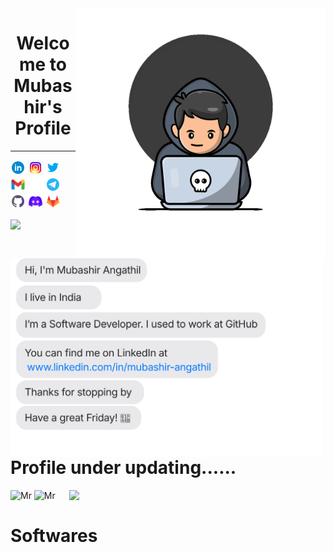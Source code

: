 <img src='./Assets/hacker-thinking-about-code.gif' alt='coding....' width='400' align='right' />
<!-- <img src='./Assets/happy-hacker.gif' alt='coding....' width='400' align='right' /> -->
<h1 align='center'> Welcome to Mubashir's Profile</h1>
<img src="https://github.com/MubashirAngathil/typing-intro/blob/main/chat.svg" width="500"  align='left'>

------

<p>
  <img src='/Assets/linkedin.gif' width='24px' height='24px'/>
  <img src='/Assets/instagram.gif' width='24px' height='24px'/>
  <img src='/Assets/twitter.gif' width='24px' height='24px'/>
  <img src='/Assets/gmail.png' width='24px' height='24px'/>
  <img src='/Assets/dev.png' width='24px' height='24px'/>
  <img src='/Assets/telegeram.png' width='24px' height='24px'/>
  <img src='/Assets/github.png' width='24px' height='24px'/>
  <img src='/Assets/discord.png' width='24px' height='24px'/>
  <img src='/Assets/gitlab.png' width='24px' height='24px'/>
 </p>

<img src="https://github-readme-streak-stats.herokuapp.com?user=MubashirAngathil&count_private=true&show_icons=true&theme=dark&date_format=M%20j%5B%2C%20Y%5D&background=000000&stroke=045E61&ring=18CABF&fire=07DDD6&currStreakNum=FFFFFF&currStreakLabel=00DDD5&border=FFFFFF&dates=0CAB31" width="410" >

<h1>Profile under updating......</h1>
<img src="https://github-readme-stats.vercel.app/api?username=MubashirAngathil&count_private=true&show_icons=true&theme=chartreuse-dark&background=000000" width="410"   align='right'>

<img  width='410' src="https://github-readme-stats.vercel.app/api/top-langs/?username=MubashirAngathil&count_private=true&layout=compact&theme=vision-friendly-dark" alt="Mr" />

<img  width='1000' src="https://activity-graph.herokuapp.com/graph?username=MubashirAngathil&theme=react-dark" alt="Mr" /> 

# Softwares
